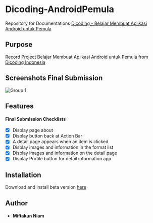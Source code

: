 # Dicoding-AndroidPemula
Repository for Documentations [Dicoding - Belajar Membuat Aplikasi Android untuk Pemula](https://www.dicoding.com/academies/51)

## Purpose
Record Project Belajar Membuat Aplikasi Android untuk Pemula from [Dicoding Indonesia](https://www.dicoding.com/)

## Screenshots Final Submission
![Group 1](https://github.com/Miftakun/Wisata-Populer-di-Indonesia/blob/master/app/screenshoot/Screenshot%202023-09-18%20211842.png)&nbsp;



 ## Features
#### Final Submission Checklists

- [x] Display page about
- [x] Display button back at Action Bar
- [x] A detail page appears when an item is clicked
- [x] Display images and information in the format list
- [x] Display images and information on the detail page
- [x] Display Profile button for detail information app

## Installation
Download and install beta version [here](https://github.com/Miftakun/MU-Player-Football-nformation-App/releases/download/v.1.0-beta/app-debug.apk)

## Author
* #### Miftakun Niam
